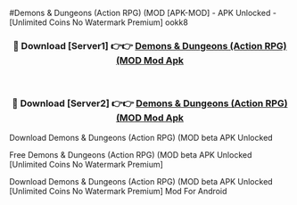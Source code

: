 #Demons & Dungeons (Action RPG) (MOD [APK-MOD] - APK Unlocked - [Unlimited Coins No Watermark Premium] ookk8



<div align="center">

<h3>🔴 Download [Server1] 👉👉 <a href="https://momento.my/?title=Demons_&_Dungeons_(Action_RPG)_(MOD">Demons & Dungeons (Action RPG) (MOD Mod Apk</a></h3><br>

<h3>🔴 Download [Server2] 👉👉 <a href="https://momento.my/?title=Demons_&_Dungeons_(Action_RPG)_(MOD">Demons & Dungeons (Action RPG) (MOD Mod Apk</a></h3>
</div>



Download Demons & Dungeons (Action RPG) (MOD beta APK Unlocked

Free Demons & Dungeons (Action RPG) (MOD beta APK Unlocked [Unlimited Coins No Watermark Premium]

Download Demons & Dungeons (Action RPG) (MOD beta APK Unlocked [Unlimited Coins No Watermark Premium] Mod For Android
